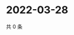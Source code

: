 # 2022-03-28

共 0 条

<!-- BEGIN WEIBO -->
<!-- 最后更新时间 Mon Mar 28 2022 21:22:23 GMT+0800 (China Standard Time) -->

<!-- END WEIBO -->
